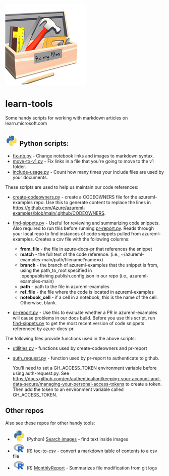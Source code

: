 ![tools](media/toolbox.png) 
# learn-tools

Some handy scripts for working with markdown articles on learn.microsoft.com


##  ![Python](media/python-logo.png) Python scripts:

* [fix-nb.py](fix-nb.py) - Change notebook links and images to markdown syntax. 
* [move-to-v1.py](move-to-v1.py) - Fix links in a file that you're going to move to the v1 folder.
* [include-usage.py](include-usage.py) - Count how many times your include files are used by your documents.

These scripts are used to help us maintain our code references:
* [create-codeowners.py](create-codeowners.py) - create a CODEOWNERS file for the azureml-examples repo.  Use this to generate content to replace the lines in https://github.com/Azure/azureml-examples/blob/main/.github/CODEOWNERS.
  
* [find-sippets.py](find-snippets.py) - Useful for reviewing and summarizing code snippets. Also required to run this before running [pr-report.py](pr-report.py). Reads through your local repo to find instances of code snippets pulled from azureml-examples. Creates a csv file with the following columns:
    * **from_file** - the file in azure-docs-pr that references the snippet
    * **match** - the full text of the code reference.  (i.e., ~/azureml-examples-main/path/filename?name=x)
    * **branch** - the branch of azureml-examples that the snippet is from, using the path_to_root specified in 
    .openpublishing.publish.config.json in our repo (i.e., azureml-examples-main)
    * **path** - path to the file in azureml-examples 
    * **ref_file** - the file where the code is located in azureml-examples
    * **notebook_cell** - if a cell in a notebook, this is the name of the cell.  Otherwise, blank.
* [pr-report.py](pr-report.py) - Use this to evaluate whether a PR in azureml-examples will cause problems in
    our docs build.  Before you use this script, run [find-sippets.py](find-snippets.py) to get the most recent version of code snippets referenced by azure-docs-pr.

The following files provide functions used in the above scripts:

* [utilities.py](utilities.py) - functions used by create-codeowners and pr-report
* [auth_request.py](auth.py) - function used by pr-report to authenticate to github. 
    
    You'll need to set a GH_ACCESS_TOKEN environment variable before using auth-request.py. See https://docs.github.com/en/authentication/keeping-your-account-and-data-secure/managing-your-personal-access-tokens to create a token.  Then add the token to an environment variable called GH_ACCESS_TOKEN.


## Other repos

Also see these repos for other handy tools:

* ![Python](media/python-logo.png) (Python) [Search images](https://github.com/sdgilley/search-images) - find text inside images 
* ![R](media/r-logo.png) (R) [toc-to-csv](https://github.com/sdgilley/toc-to-csv) - convert a markdown table of contents to a csv file 
*  ![R](media/r-logo.png) (R) [MonthlyReport](https://github.com/sdgilley/MonthlyReport) - Summarizes file modification from git logs 